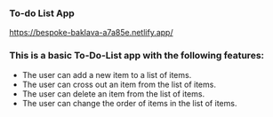 ### To-do List App

https://bespoke-baklava-a7a85e.netlify.app/

### This is a basic To-Do-List app with the following features:

- The user can add a new item to a list of items.
- The user can cross out an item from the list of items.
- The user can delete an item from the list of items.
- The user can change the order of items in the list of items.
